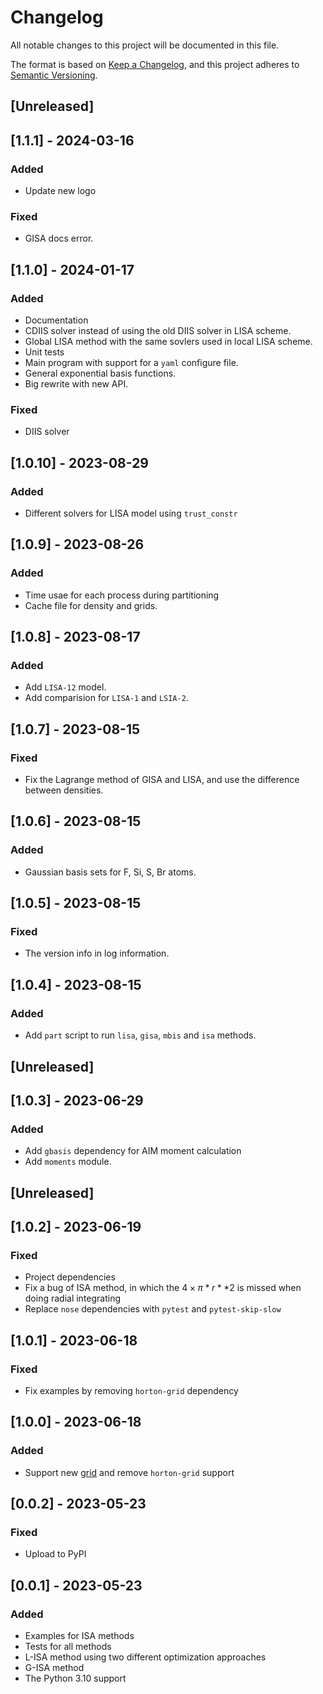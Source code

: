 # Changelog

All notable changes to this project will be documented in this file.

The format is based on [Keep a Changelog](https://keepachangelog.com/en/1.1.0/),
and this project adheres to [Semantic Versioning](https://semver.org/spec/v2.0.0.html).

## [Unreleased]

## [1.1.1]  - 2024-03-16

### Added
- Update new logo

### Fixed
- GISA docs error.

## [1.1.0]  - 2024-01-17

### Added

- Documentation
- CDIIS solver instead of using the old DIIS solver in LISA scheme.
- Global LISA method with the same sovlers used in local LISA scheme.
- Unit tests
- Main program with support for a `yaml` configure file.
- General exponential basis functions.
- Big rewrite with new API.

### Fixed

- DIIS solver

## [1.0.10] - 2023-08-29

### Added

- Different solvers for LISA model using `trust_constr`

## [1.0.9] - 2023-08-26

### Added

- Time usae for each process during partitioning
- Cache file for density and grids.

## [1.0.8] - 2023-08-17

### Added

- Add `LISA-12` model.
- Add comparision for `LISA-1` and `LSIA-2`.

## [1.0.7] - 2023-08-15

### Fixed

- Fix the Lagrange method of GISA and LISA, and use the difference between densities.

## [1.0.6] - 2023-08-15

### Added

- Gaussian basis sets for F, Si, S, Br atoms.

## [1.0.5] - 2023-08-15

### Fixed

- The version info in log information.

## [1.0.4] - 2023-08-15

### Added

- Add `part` script to run `lisa`, `gisa`, `mbis` and `isa` methods.

## [Unreleased]

## [1.0.3] - 2023-06-29

### Added

- Add `gbasis` dependency for AIM moment calculation
- Add `moments` module.

## [Unreleased]

## [1.0.2] - 2023-06-19

### Fixed

- Project dependencies
- Fix a bug of ISA method, in which the $4 \times \pi * r**2$ is missed when doing radial integrating
- Replace `nose` dependencies with `pytest` and `pytest-skip-slow`

## [1.0.1] - 2023-06-18

### Fixed

- Fix examples by removing `horton-grid` dependency

## [1.0.0] - 2023-06-18

### Added

- Support new [grid](https://github.com/theochem/grid) and remove `horton-grid` support

## [0.0.2] - 2023-05-23

### Fixed

- Upload to PyPI

## [0.0.1] - 2023-05-23

### Added

- Examples for ISA methods
- Tests for all methods
- L-ISA method using two different optimization approaches
- G-ISA method
- The Python 3.10 support
